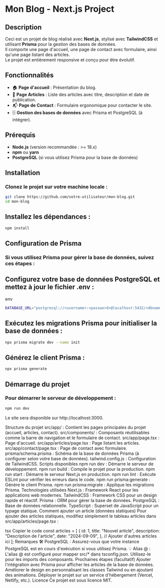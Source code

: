 # Mon Blog - Next.js Project

## Description
Ceci est un projet de blog réalisé avec **Next.js**, stylisé avec **TailwindCSS** et utilisant **Prisma** pour la gestion des bases de données.  
Il comporte une page d'accueil, une page de contact avec formulaire, ainsi qu'une page listant des articles.  
Le projet est entièrement responsive et conçu pour être évolutif.

## Fonctionnalités
- 🏠 **Page d'accueil** : Présentation du blog.
- 📝 **Page Articles** : Liste des articles avec titre, description et date de publication.
- 📬 **Page de Contact** : Formulaire ergonomique pour contacter le site.
- 🗄️ **Gestion des bases de données** avec Prisma et PostgreSQL (à intégrer).

## Prérequis
- **Node.js** (version recommandée : >= 18.x)
- **npm** ou **yarn**
- **PostgreSQL** (si vous utilisez Prisma pour la base de données)

## Installation

### Clonez le projet sur votre machine locale :

```bash
git clone https://github.com/votre-utilisateur/mon-blog.git
cd mon-blog
```

## Installez les dépendances :

```bash
npm install
```

## Configuration de Prisma
### Si vous utilisez Prisma pour gérer la base de données, suivez ces étapes :

## Configurez votre base de données PostgreSQL et mettez à jour le fichier .env :
env

```bash
DATABASE_URL="postgresql://<username>:<password>@localhost:5432/<dbname>"
```

## Exécutez les migrations Prisma pour initialiser la base de données :
```bash
npx prisma migrate dev --name init
```

## Générez le client Prisma :
```bash
npx prisma generate
```

## Démarrage du projet
### Pour démarrer le serveur de développement :

```bash
npm run dev
```

Le site sera disponible sur http://localhost:3000.

Structure du projet
src/app/ : Contient les pages principales du projet (accueil, articles, contact).
src/components/ : Composants réutilisables comme la barre de navigation et le formulaire de contact.
src/app/page.tsx : Page d'accueil.
src/app/articles/page.tsx : Page listant les articles.
src/app/contact/page.tsx : Page de contact avec formulaire.
prisma/schema.prisma : Schéma de la base de données Prisma (à configurer selon votre base de données).
tailwind.config.js : Configuration de TailwindCSS.
Scripts disponibles
npm run dev : Démarre le serveur de développement.
npm run build : Compile le projet pour la production.
npm run start : Démarre le serveur Next.js en production.
npm run lint : Exécute ESLint pour vérifier les erreurs dans le code.
npm run prisma:generate : Génère le client Prisma.
npm run prisma:migrate : Applique les migrations Prisma.
Technologies utilisées
Next.js : Framework React pour les applications web modernes.
TailwindCSS : Framework CSS pour un design rapide et réactif.
Prisma : ORM pour gérer la base de données.
PostgreSQL : Base de données relationnelle.
TypeScript : Superset de JavaScript pour un typage statique.
Comment ajouter un article (données statiques)
Pour ajouter des articles statiques, modifiez simplement le tableau articles dans src/app/articles/page.tsx :

tsx
Copier le code
const articles = [
  {
    id: 1,
    title: "Nouvel article",
    description: "Description de l'article",
    date: "2024-09-09",
  },
  // Ajouter d'autres articles ici
];
Remarques
🛠️ PostgreSQL : Assurez-vous que votre instance PostgreSQL est en cours d'exécution si vous utilisez Prisma.
💡 Alias @ : L'alias @ est configuré pour mapper src/* dans tsconfig.json. Utilisez-le pour les imports des composants.
Prochaines étapes (facultatif)
Ajouter l'intégration avec Prisma pour afficher les articles de la base de données.
Améliorer le design en personnalisant les classes Tailwind ou en ajoutant des animations.
Déployer le projet sur un service d'hébergement (Vercel, Netlify, etc.).
Licence
Ce projet est sous licence MIT.

